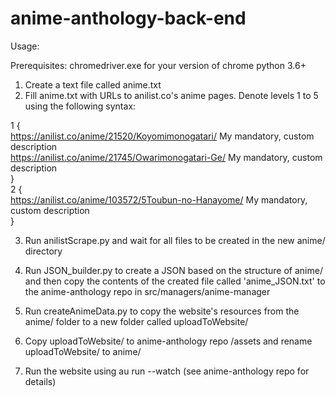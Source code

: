 # anime-anthology-back-end

Usage: 

Prerequisites:
chromedriver.exe for your version of chrome
python 3.6+

1. Create a text file called anime.txt
2. Fill anime.txt with URLs to anilist.co's anime pages. Denote levels 1 to 5 using the following syntax:

1 {<br>
https://anilist.co/anime/21520/Koyomimonogatari/  My mandatory, custom description <br>
https://anilist.co/anime/21745/Owarimonogatari-Ge/ My mandatory, custom description <br>
} <br>
2 { <br>
https://anilist.co/anime/103572/5Toubun-no-Hanayome/ My mandatory, custom description <br>
}


3. Run anilistScrape.py and wait for all files to be created in the new anime/ directory

4. Run JSON_builder.py to create a JSON based on the structure of anime/ and then copy the contents of the created file called 
'anime_JSON.txt' to the anime-anthology repo in src/managers/anime-manager
  
5. Run createAnimeData.py to copy the website's resources from the anime/ folder to a new folder called uploadToWebsite/

6. Copy uploadToWebsite/ to anime-anthology repo /assets and rename uploadToWebsite/ to anime/

7. Run the website using au run --watch (see anime-anthology repo for details)
